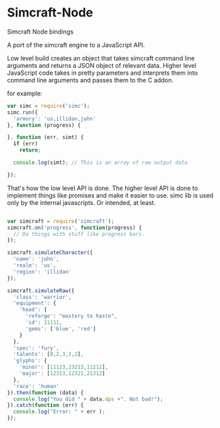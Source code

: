 Simcraft-Node
=============

Simcraft Node bindings

A port of the simcraft engine to a JavaScript API.

Low level build creates an object that takes simcraft command line arguments and returns a JSON object of relevant data. Higher level JavaScript code takes in pretty parameters and interprets them into command line arguments and passes them to the C addon.

for example:

```javascript
var simc = require('simc');
simc.run({
  'armory': 'us,illidan,john'
}, function (progress) {

}, function (err, simt) {
  if (err)
    return;

  console.log(simt); // This is an array of raw output data

});
```

That's how the low level API is done. The higher level API is done to implement things like promises and make it easier to use. simc lib is used only by the internal javascripts. Or intended, at least.

```javascript

var simcraft = require('simcraft');
simcraft.on('progress', function(progress) {
  // Do things with stuff like progress bars.
});

simcraft.simulateCharacter({
  'name': 'john',
  'realm': 'us',
  'region': 'illidan'
});

simcraft.simulateRaw({
  'class': 'warrior',
  'equipment': {
    'head': {
      'reforge': "mastery to haste",
      'id': 11111,
      'gems': ['blue', 'red']
    }
  },
  'spec': 'fury',
  'talents': [0,2,3,1,2],
  'glyphs': {
    'minor': [11123,23213,11212],
    'major': [12313,12321,21312]
  },
  'race': 'human'
}).then(function (data) {
  console.log("You did " + data.dps +". Not bad!");
}).catch(function (err) {
  console.log("Error: " + err );
});

```
